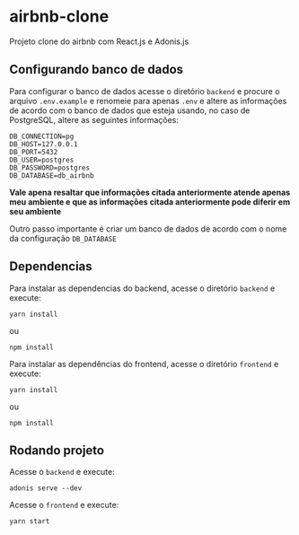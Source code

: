 # airbnb-clone
Projeto clone do airbnb com React.js e Adonis.js

## Configurando banco de dados
Para configurar o banco de dados acesse o diretório `backend` e procure o arquivo `.env.example`
e renomeie para apenas `.env` e altere as informações de acordo com o banco de dados que esteja
usando, no caso de PostgreSQL, altere as seguintes informações:
```
DB_CONNECTION=pg
DB_HOST=127.0.0.1
DB_PORT=5432
DB_USER=postgres
DB_PASSWORD=postgres
DB_DATABASE=db_airbnb
```
**Vale apena resaltar que informações citada anteriormente atende apenas meu ambiente e que as informações
citada anteriormente pode diferir em seu ambiente**


Outro passo importante é criar um banco de dados de acordo com o nome da configuração `DB_DATABASE`


## Dependencias
Para instalar as dependencias do backend, acesse o diretório `backend` e execute:
```
yarn install
```
ou
```
npm install
```

Para instalar as dependências do frontend, acesse o diretório `frontend` e execute:
```
yarn install
```
ou
```
npm install
```

## Rodando projeto
Acesse o `backend` e execute:
```
adonis serve --dev
```

Acesse o `frontend` e execute:
```
yarn start
```
